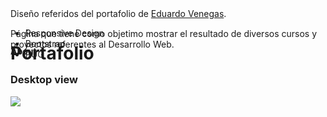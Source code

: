 # Portafolio

<h4 style="margin-top:-3rem">
About
</h4>

<p style="margin-top:-4rem">
Página que tiene como objetimo mostrar el resultado de diversos cursos y proyectos referentes al Desarrollo Web.
</p>
<p style="margin-top:-5rem">
Diseño referidos del portafolio de <a href="https://eduardovr.com" target='_blank'>Eduardo Venegas</a>.
</p>

- Responsive Design
- Bootstrap
- PUG

<h3>Desktop view</h3>

![](https://carlosarturomt.com/assets/imgs/portfolioDesktop1.png)
